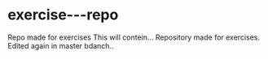 # exercise---repo

Repo made for exercises
This will contein...
Repository made for exercises.
Edited again in master bdanch..

